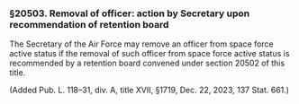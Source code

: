 ### §20503. Removal of officer: action by Secretary upon recommendation of retention board ###

The Secretary of the Air Force may remove an officer from space force active status if the removal of such officer from space force active status is recommended by a retention board convened under section 20502 of this title.

(Added Pub. L. 118–31, div. A, title XVII, §1719, Dec. 22, 2023, 137 Stat. 661.)